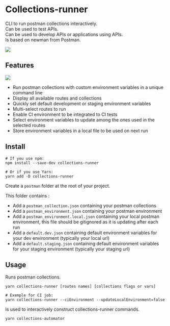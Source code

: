 # Collections-runner

CLI to run postman collections interactively.<br/>
Can be used to test APIs. <br/>
Can be used to develop APIs or applications using APIs.<br/>
Is based on newman from Postman.<br/>

![](DEMO.gif)

## Features

<a href="https://www.npmjs.com/package/collections-runner"><img src="https://img.shields.io/badge/npm%20package-1.0.20-brightgreen"></a>

- Run postman collections with custom environment variables in a unique command line
- Display all available routes and collections
- Quickly set default development or staging environment variables
- Multi-select routes to run
- Enable CI environment to be integrated to CI tests
- Select environment variables to update among the ones used in the selected routes
- Store environment variables in a local file to be used on next run

## Install

```
# If you use npm:
npm install --save-dev collections-runner

# Or if you use Yarn:
yarn add -D collections-runner
```

Create a `postman` folder at the root of your project.

This folder contains :

- Add a `postman_collection.json` containing your postman collections
- Add a `postman_environment.json` containing your postman environment
- Add a `postman_environment.local.json` containing your local postman environment, this file should be gitignored as it is updating after each run
- Add a `default.dev.json` containing default environment variables for your dev environment (typically your local url)
- Add a `default.staging.json` containing default environment variables for your staging environment (typically your staging url)

## Usage

Runs postman collections.

```
yarn collections-runner [routes names] [collections flags or vars]
```

```
# Exemple for CI job:
yarn collections-runner --ciEnvironment --updateLocalEnvironment=false
```

Is used to interactively construct collections-runner commands.

```
yarn collections-automator
```
